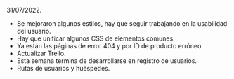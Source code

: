 31/07/2022.
- Se mejoraron algunos estilos, hay que seguir trabajando en la usabilidad del usuario. 
- Hay que unificar algunos CSS de elementos comunes.
- Ya están las páginas de error 404 y por ID de producto erróneo.
- Actualizar Trello.
- Esta semana termina de desarrollarse en registro de usuarios.
- Rutas de usuarios y huéspedes.